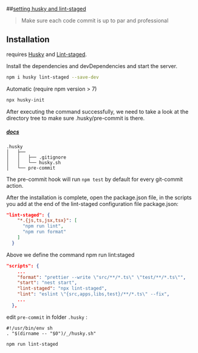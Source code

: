 ##[setting husky and lint-staged](https://duncanlew.medium.com/getting-started-with-husky-and-lint-staged-for-pre-commit-hooks-c2764d8c9ae)

> Make sure each code commit is up to par and professional

## Installation

requires [Husky](https://www.npmjs.com/package/husky) and [Lint-staged](https://www.npmjs.com/package/lint-staged).

Install the dependencies and devDependencies and start the server.

```sh
npm i husky lint-staged --save-dev
```

Automatic (require npm version > 7)
```sh
npx husky-init
```

After executing the command successfully, we need to take a look at the directory tree to make sure .husky/pre-commit is there.
##### [docs](https://dev.to/maithanhdanh/configuration-for-husky-pre-commit-1fo5)
```
.husky
│   ├── 
│   │   ├── .gitignore
│   │   └── husky.sh
│   └── pre-commit

```
The pre-commit hook will run `npm test` by default for every git-commit action.

After the installation is complete, open the package.json file, in the scripts you add at the end of the lint-staged configuration file package.json:
```json
"lint-staged": {
    "*.{js,ts,jsx,tsx}": [
      "npm run lint",
      "npm run format"
    ]
  }
```
Above we define the command npm run lint:staged

```json
"scripts": {
    ...
    "format": "prettier --write \"src/**/*.ts\" \"test/**/*.ts\"",
    "start": "nest start",
    "lint-staged": "npx lint-staged",
    "lint": "eslint \"{src,apps,libs,test}/**/*.ts\" --fix",
    ...
  },
```

edit `pre-commit` in folder `.husky` :
```shell
#!/usr/bin/env sh
. "$(dirname -- "$0")/_/husky.sh"

npm run lint-staged
```
